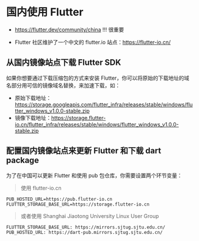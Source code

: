 # 国内使用 Flutter

* https://flutter.dev/community/china !!! 很重要

* Flutter 社区维护了一个中文的 flutter.io 站点：https://flutter-io.cn/

## 从国内镜像站点下载 Flutter SDK

如果你想要通过下载压缩包的方式来安装 Flutter，你可以将原始的下载地址的域名部分用可信的镜像域名替换，来加速下载，如：

* 原始下载地址：https://storage.googleapis.com/flutter_infra/releases/stable/windows/flutter_windows_v1.0.0-stable.zip
* 镜像下载地址：https://storage.flutter-io.cn/flutter_infra/releases/stable/windows/flutter_windows_v1.0.0-stable.zip

## 配置国内镜像站点来更新 Flutter 和下载 dart package

为了在中国可以更新 Flutter 和使用 pub 包仓库，你需要设置两个环节变量：

> 使用 flutter-io.cn

```
PUB_HOSTED_URL=https://pub.flutter-io.cn
FLUTTER_STORAGE_BASE_URL=https://storage.flutter-io.cn
```

> 或者使用 Shanghai Jiaotong University Linux User Group

```
FLUTTER_STORAGE_BASE_URL: https://mirrors.sjtug.sjtu.edu.cn/
PUB_HOSTED_URL: https://dart-pub.mirrors.sjtug.sjtu.edu.cn/
```



